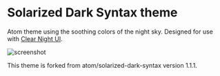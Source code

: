 # Solarized Dark Syntax theme

Atom theme using the soothing colors of the night sky. Designed for use with [Clear Night UI](https://github.com/Raindeer44/clear-night-ui).

<img alt="screenshot" src="https://cloud.githubusercontent.com/assets/378023/12602908/9c252b08-c4f0-11e5-8833-6aad91b8fa34.png" srcset="https://cloud.githubusercontent.com/assets/378023/12602909/9c25b366-c4f0-11e5-9f5d-aa6a517f7d7e.png 2x">

This theme is forked from atom/solarized-dark-syntax version 1.1.1.
